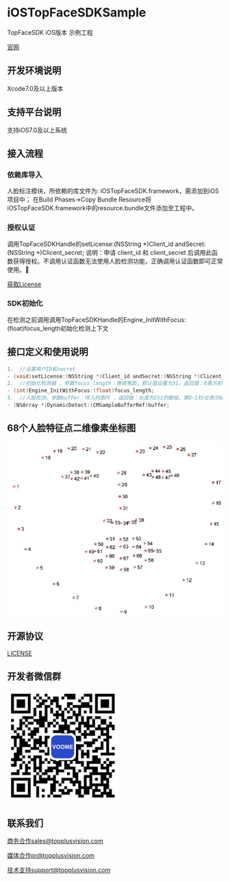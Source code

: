 # iOSTopFaceSDKSample
TopFaceSDK iOS版本 示例工程

[官网](http://www.voome.cn)

## 开发环境说明 ##

Xcode7.0及以上版本

## 支持平台说明 ##

支持iOS7.0及以上系统

## 接入流程 ##
### 依赖库导入 ###

人脸标注模块，所依赖的库文件为: iOSTopFaceSDK.framework，需添加到iOS项目中；
在Build Phases->Copy Bundle Resource将iOSTopFaceSDK.framework中的resource.bundle文件添加至工程中。

### 授权认证 ###

调用TopFaceSDKHandle的setLicense:(NSString *)Client_id andSecret:(NSString *)Clicent_secret;
说明：申请 client_id 和 client_secret 后调用此函数获得授权。不调用认证函数无法使用人脸检测功能，正确调用认证函数即可正常使用。


[获取License](http://www.voome.cn/register/index.shtml)

### SDK初始化 ###

在检测之前调用调用TopFaceSDKHandle的Engine_InitWithFocus:(float)focus_length初始化检测上下文

## 接口定义和使用说明 ##
```Objective-C
1.	//设置用户ID和secret
- (void)setLicense:(NSString *)Client_id andSecret:(NSString *)Clicent_secret;
2.	//初始化检测器 ，参数focus_length：等效焦距，默认值设置为31，返回值：0表示初始化成功，-1表示初始化失败
- (int)Engine_InitWithFocus:(float)focus_length;
3.	//人脸检测，参数buffer：传入的图片 ，返回值：长度为151的数组，第0~135位表示68个人脸特征点二维像素坐标，原点是传入图像的左上角，特征点代表意义参考示意图；第136~138位表示人脸鼻尖处在相机坐标系下的位置数据，坐标系定义：x轴向右,y轴向下,z轴向前；第139~141位表示人脸相对相机的姿态数据，单位是弧度，依次定义为：pitc俯仰角、roll翻滚角、yaw偏航角；第142位表示置信度.
- (NSArray *)DynamicDetect:(CMSampleBufferRef)buffer;

```

## 68个人脸特征点二维像素坐标图 ##
![](https://github.com/topplus/iOSTopFaceSDKSample/raw/master/images/feature.jpg)
## 开源协议 ##
[LICENSE](https://github.com/topplus/iOSTopFaceSDKSample/raw/master/LICENSE)
## 开发者微信群 ##
![](https://github.com/topplus/iOSTopFaceSDKSample/raw/master/images/voomeGroup.png)
## 联系我们 ##

商务合作sales@topplusvision.com

媒体合作pr@topplusvision.com

技术支持support@topplusvision.com
